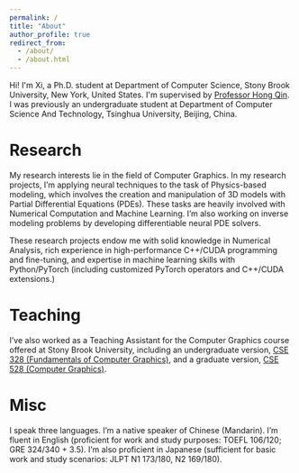```yaml
---
permalink: /
title: "About"
author_profile: true
redirect_from: 
  - /about/
  - /about.html
---
```


Hi! I'm Xi, a Ph.D. student at Department of Computer Science, Stony Brook University, New York, United States. I'm supervised by [Professor Hong Qin](https://www3.cs.stonybrook.edu/~qin/). I was previously an undergraduate student at Department of Computer Science And Technology, Tsinghua University, Beijing, China. 

Research
======

My research interests lie in the field of Computer Graphics. In my research projects, I’m applying neural techniques to the task of Physics-based modeling, which involves the creation and manipulation of 3D models with Partial Differential Equations (PDEs). These tasks are heavily involved with Numerical Computation and Machine Learning. I’m also working on inverse modeling problems by developing differentiable neural PDE solvers.

These research projects endow me with solid knowledge in Numerical Analysis, rich experience in high-performance C++/CUDA programming and fine-tuning, and expertise in machine learning skills with Python/PyTorch (including customized PyTorch operators and C++/CUDA extensions.)

Teaching
======

I’ve also worked as a Teaching Assistant for the Computer Graphics course offered at Stony Brook University, including an undergraduate version, [CSE 328 (Fundamentals of Computer Graphics)](https://www3.cs.stonybrook.edu/~cse328/index.html), and a graduate version, [CSE 528 (Computer Graphics)](https://www3.cs.stonybrook.edu/~qin/courses/graphics/graphics.html).

Misc
======

I speak three languages. I’m a native speaker of Chinese (Mandarin). I’m fluent in English (proficient for work and study purposes: TOEFL 106/120; GRE 324/340 + 3.5). I’m also proficient in Japanese (sufficient for basic work and study scenarios: JLPT N1 173/180, N2 169/180).
